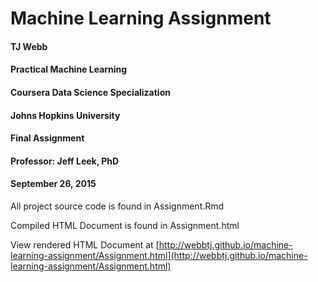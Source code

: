 # Machine Learning Assignment
#### TJ Webb
#### Practical Machine Learning
#### Coursera Data Science Specialization
#### Johns Hopkins University
#### Final Assignment
#### Professor: Jeff Leek, PhD
#### September 26, 2015

All project source code is found in Assignment.Rmd

Compiled HTML Document is found in Assignment.html

View rendered HTML Document at [http://webbtj.github.io/machine-learning-assignment/Assignment.html](http://webbtj.github.io/machine-learning-assignment/Assignment.html)

